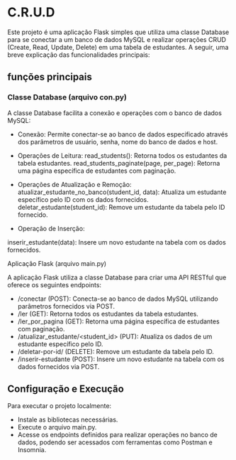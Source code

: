 # C.R.U.D
Este projeto é uma aplicação Flask simples que utiliza uma classe Database para se conectar a um banco de dados MySQL e realizar operações CRUD (Create, Read, Update, Delete) em uma tabela de estudantes. A seguir, uma breve explicação das funcionalidades principais:

## funções principais	
### Classe Database (arquivo con.py)
A classe Database facilita a conexão e operações com o banco de dados MySQL:

- Conexão: Permite conectar-se ao banco de dados especificado através dos parâmetros de usuário, senha, nome do banco de dados e host.

- Operações de Leitura:
read_students(): Retorna todos os estudantes da tabela estudantes.
read_students_paginate(page, per_page): Retorna uma página específica de estudantes com paginação.

- Operações de Atualização e Remoção:
atualizar_estudante_no_banco(student_id, data): Atualiza um estudante específico pelo ID com os dados fornecidos.
deletar_estudante(student_id): Remove um estudante da tabela pelo ID fornecido.

- Operação de Inserção:

inserir_estudante(data): Insere um novo estudante na tabela com os dados fornecidos.

Aplicação Flask (arquivo main.py)

A aplicação Flask utiliza a classe Database para criar uma API RESTful que oferece os seguintes endpoints:
- /conectar (POST): Conecta-se ao banco de dados MySQL utilizando parâmetros fornecidos via POST.
- /ler (GET): Retorna todos os estudantes da tabela estudantes.
- /ler_por_pagina (GET): Retorna uma página específica de estudantes com paginação.
- /atualizar_estudante/<student_id> (PUT): Atualiza os dados de um estudante específico pelo ID.
- /deletar-por-id/<id> (DELETE): Remove um estudante da tabela pelo ID.
- /inserir-estudante (POST): Insere um novo estudante na tabela com os dados fornecidos via POST.

## Configuração e Execução
Para executar o projeto localmente:

- Instale as bibliotecas necessárias.
- Execute o arquivo main.py.
- Acesse os endpoints definidos para realizar operações no banco de dados, podendo ser acessados com ferramentas como Postman e Insomnia.